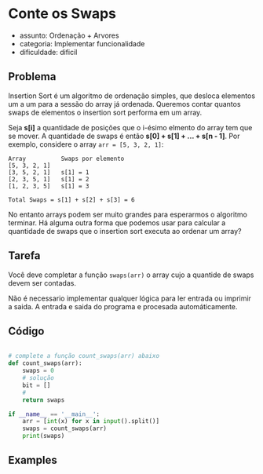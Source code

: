 # Conte os Swaps

-   assunto: Ordenação + Arvores
-   categoria: Implementar funcionalidade
-   dificuldade: dificil

## Problema

Insertion Sort é um algoritmo de ordenação simples, que desloca elementos um a um para a sessão do array já ordenada.
Queremos contar quantos swaps de elementos o insertion sort performa em um array.

Seja **s[i]** a quantidade de posições que o i-ésimo elmento do array tem que se mover.
A quantidade de swaps é então **s[0] + s[1] + ... + s[n - 1]**.
Por exemplo, considere o array `arr = [5, 3, 2, 1]`:

```
Array          Swaps por elemento
[5, 3, 2, 1]
[3, 5, 2, 1]   s[1] = 1
[2, 3, 5, 1]   s[1] = 2
[1, 2, 3, 5]   s[1] = 3

Total Swaps = s[1] + s[2] + s[3] = 6
```

No entanto arrays podem ser muito grandes para esperarmos o algoritmo terminar.
Há alguma outra forma que podemos usar para calcular a quantidade de swaps que o insertion sort executa ao ordenar um array?

## Tarefa

Você deve completar a função `swaps(arr)` o array cujo a quantide de swaps devem ser contadas.

Não é necessario implementar qualquer lógica para ler entrada ou imprimir a saida.
A entrada e saida do programa e procesada automáticamente.

## Código

```python

# complete a função count_swaps(arr) abaixo
def count_swaps(arr):
    swaps = 0
    # solução
    bit = []
    #
    return swaps

if __name__ == '__main__':
    arr = [int(x) for x in input().split()]
    swaps = count_swaps(arr)
    print(swaps)
```

## Examples

```
```
